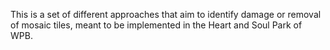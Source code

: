 This is a set of different approaches that aim to identify damage or removal of mosaic tiles, meant to be implemented in the Heart and Soul Park of WPB.
